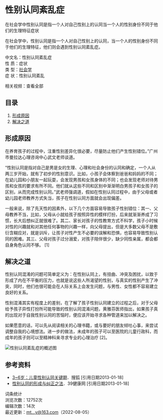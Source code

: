 # 性别认同紊乱症

在社会学中性别认同是指一个人对自己性别上的认同当一个人的性别身份不同于他们的生理特征症状

在社会学中，性别认同是指一个人对自己性别上的认同，当一个人的性别身份不同于他们的生理特征，他们则会遇到性别认同紊乱症。

中文名：性别认同紊乱症  
性   质：症状  
类   型：[社会学](https://baike.baidu.com/item/%E7%A4%BE%E4%BC%9A%E5%AD%A6/283098?fromModule=lemma_inlink)  
症   状：性别认同紊乱  

相关视频：查看全部

## 目录

1. [形成原因](#1)
2. [解决之道](#2)

## 形成原因

在养育孩子的过程中，注重性别差异化很必要，尽量防止他们产生性别错位。”广州市曼拉达心理咨询中心武文老师谈道。

“性别认同是指对自己是男是女的生理、心理和社会身份的认同和确定，一个人从两三岁开始，就有了初步的性别意识。比如，小孩子会体察到爸爸和妈妈的不同；在幼儿园和小朋友一起玩耍，会发现男孩和女孩身体的不同；也会发现老师对待男孩和女孩的要求有所不同。他们就从这些不同和区别中渐渐明白男孩子和女孩子的区别，从而完成性别认同。”武老师强调道，假如在性别认同过程中，由于父母或者幼儿园老师教养方式失当，孩子在性别认同方面就会出现偏差。

一般来说，除了先天性的因素外，以下几个方面容易导致孩子性别错位：其一、父母教养不当，比如，父母从小就给孩子按照异性的模样打扮，后来就渐渐养成了习惯，长大后想纠正就很难了。其二、家长对孩子的性教育方式不科学，孩子小时候对性的兴趣就和对其他任何事物的兴趣一样，向父母提出，但是大多数父母不是敷衍含糊应对，就是训斥，让孩子对性产生不必要的误解和恐惧，也容易导致性别认同的困难。其三、父母对孩子过分溺爱，对孩子陪伴很少，缺少同性亲属，都会都自身角色认同不够。 [1]

## 解决之道

性别认同混淆的问题可简单定义为：在性别认同上，有扭曲、冲突及困扰，以致于形成了内在不平衡的压力，也就是说这些人所渴望的性别，与真实的性别产生了冲突，同时，他们也很可能会在人际关系上会发生问题，与男性、女性都不容易建立良好的关系。

性别混淆其实有程度上的差别，在了解了孩子性别认同建立的过程之后，对于父母给予孩子异性打扮所可能导致的性别认同混淆问题，黄雅芬医师指出，如果孩子真的出现对于自我性别认同的苦恼时，便应该开始寻求各种管道来加以解决之。

如果愿意的话，可以先从阅读相关的心理书籍，或与要好的朋友倾吐心事，来尝试调整自我的心境想法。进一步的做法，未成年的孩子可以至医院的儿童行政科，而成年的孩子则可以至精神科来寻求专业的心理治疗 [2]。

![性别认同紊乱症的概述图](https://bkimg.cdn.bcebos.com/pic/8601a18b87d6277f068779f328381f30e824fc60?x-bce-process=image/format,f_auto/quality,Q_70/resize,m_lfit,limit_1,w_536)

## 参考资料

- [3~6岁：儿童性别认同关键期](https://baike.baidu.com/reference/2384951/533aYdO6cr3_z3kATKHemfj5Z3rFM9v-67TXBOFzzqIP0XOpQIvkVpw6rsQw9uIpFwTG_8oyMYZFw7r7FRVH6fUSdOgxS7M83i67Dm8)．搜狐 [引用日期2013-01-18]
- [性别认同的形成与纠正之法](https://baike.baidu.com/reference/2384951/533aYdO6cr3_z3kATPeDy6jxMi3ANd2s6OKCVONzzqIP0XOpW4v9FNtrrtk66rh_HhKEtYx6as9axrD7ClRE7ugYdOUxSrM8xTKiDw)．39健康网 [引用日期2013-01-18]

词条统计  
浏览次数：12752次  
编辑次数：14次  
最近更新：mt...y@163.com（2022-08-05）  